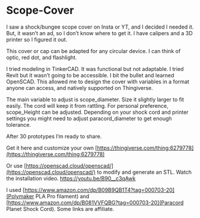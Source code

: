 # Scope-Cover
I saw a shock/bungee scope cover on Insta or YT, and I decided I needed it. But, it wasn’t an ad, so I don’t know where to get it. I have calipers and a 3D printer so I figured it out.

This cover or cap can be adapted for any circular device. I can think of optic, red dot, and flashlight.

I tried modeling in TinkerCAD. It was functional but not adaptable. I tried Revit but it wasn’t going to be accessible. I bit the bullet and learned OpenSCAD. This allowed me to design the cover with variables in a format anyone can access, and natively supported on Thingiverse.

The main variable to adjust is scope_diameter. Size it slightly larger to fit easily. The cord will keep it from rattling.
For personal preference, scope_Height can be adjusted.
Depending on your shock cord and printer settings you might need to adjust paracord_diameter to get enough tolerance.

After 30 prototypes I’m ready to share.

Get it here and customize your own [https://thingiverse.com/thing:6279778](https://thingiverse.com/thing:6279778) 

Or use [https://openscad.cloud/openscad/](https://openscad.cloud/openscad/) to modify and generate an STL.
Watch the installation video. [https://youtu.be/B90__c3qAwk ](https://youtu.be/B90__c3qAwk )

I used [https://www.amazon.com/dp/B09B9QB1T4?tag=000703-20](Polymaker PLA Pro filament) and [https://www.amazon.com/dp/B081VVFQBG?tag=000703-20](Paracord Planet Shock Cord).
Some links are affiliate.
